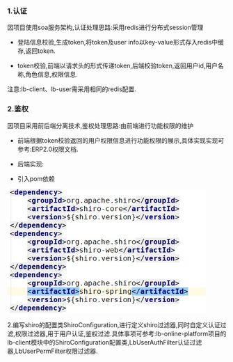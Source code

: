 ### 1.认证

因项目使用soa服务架构,认证处理思路:采用redis进行分布式session管理

* 登陆信息校验,生成token,将token及user info以key-value形式存入redis中缓存,返回token.

* token校验,前端以请求头的形式传递token,后端校验token,返回用户id,用户名称,角色信息,权限信息.

注意:lb-client、lb-user需采用相同的redis配置.

### 2.鉴权

因项目采用前后端分离技术,鉴权处理思路:由前端进行功能权限的维护

* 前端根据token校验返回的用户权限信息进行功能权限的展示,具体实现实现可参考:ERP2.0权限文档.

* 后端实现:

* 引入pom依赖

![](/assets/shiro-pom.png)

2.编写shiro的配置类ShiroConfiguration,进行定义shiro过滤器,同时自定义认证过滤,权限过滤器,用于用户认证,鉴权过滤.具体事项可参考:lb-online-platform项目的lb-client模块中的ShiroConfiguration配置类,LbUserAuthFilter认证过滤器,LbUserPermFilter权限过滤器.

